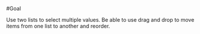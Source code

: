 #Goal

Use two lists to select multiple values. Be able to use drag and drop to move items from one list to another and reorder.
